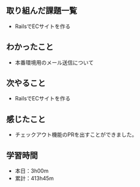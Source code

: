 ## 取り組んだ課題一覧
- RailsでECサイトを作る
## わかったこと
- 本番環境用のメール送信について
## 次やること
- RailsでECサイトを作る
## 感じたこと
- チェックアウト機能のPRを出すことができました。
## 学習時間
- 本日：3h00m
- 累計：413h45m
